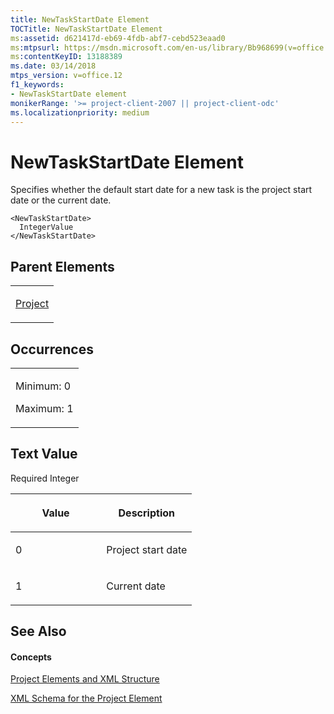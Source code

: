 ```yaml
---
title: NewTaskStartDate Element
TOCTitle: NewTaskStartDate Element
ms:assetid: d621417d-eb69-4fdb-abf7-cebd523eaad0
ms:mtpsurl: https://msdn.microsoft.com/en-us/library/Bb968699(v=office.12)
ms:contentKeyID: 13188389
ms.date: 03/14/2018
mtps_version: v=office.12
f1_keywords:
- NewTaskStartDate element
monikerRange: '>= project-client-2007 || project-client-odc'
ms.localizationpriority: medium
---
```


# NewTaskStartDate Element




Specifies whether the default start date for a new task is the project start date or the current date.

    <NewTaskStartDate>
      IntegerValue
    </NewTaskStartDate>

## Parent Elements

<table>
<colgroup>
<col style="width: 100%" />
</colgroup>
<tbody>
<tr class="odd">
<td><p><a href="project-element.md">Project</a></p></td>
</tr>
</tbody>
</table>

## Occurrences

<table>
<colgroup>
<col style="width: 100%" />
</colgroup>
<tbody>
<tr class="odd">
<td><p>Minimum: 0</p>
<p>Maximum: 1</p></td>
</tr>
</tbody>
</table>

## Text Value

Required Integer

<table>
<colgroup>
<col style="width: 50%" />
<col style="width: 50%" />
</colgroup>
<thead>
<tr class="header">
<th><p>Value</p></th>
<th><p>Description</p></th>
</tr>
</thead>
<tbody>
<tr class="odd">
<td><p>0</p></td>
<td><p>Project start date</p></td>
</tr>
<tr class="even">
<td><p>1</p></td>
<td><p>Current date</p></td>
</tr>
</tbody>
</table>

## See Also

#### Concepts

[Project Elements and XML Structure](project-elements-and-xml-structure.md)

[XML Schema for the Project Element](xml-schema-for-the-project-element.md)

